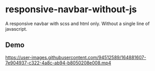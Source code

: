 # responsive-navbar-without-js
A responsive navbar with scss and html only. Without a single line of javascript.


## Demo



https://user-images.githubusercontent.com/94512589/164881607-7e904937-c322-4a8c-ab94-b8050208e008.mp4

